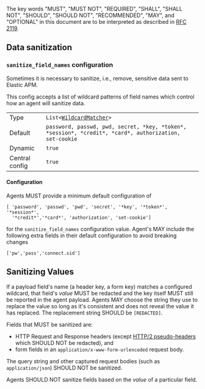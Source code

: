 The key words "MUST", "MUST NOT", "REQUIRED", "SHALL", "SHALL NOT", "SHOULD",
"SHOULD NOT", "RECOMMENDED",  "MAY", and "OPTIONAL" in this document are to
be interpreted as described in
[RFC 2119](https://www.ietf.org/rfc/rfc2119.txt).

## Data sanitization

### `sanitize_field_names` configuration

Sometimes it is necessary to sanitize, i.e., remove,
sensitive data sent to Elastic APM.

This config accepts a list of wildcard patterns of field names which control
how an agent will sanitize data.

|                |   |
|----------------|---|
| Type           | `List<`[`WildcardMatcher`](../../tests/agents/json-specs/wildcard_matcher_tests.json)`>` |
| Default        | `password, passwd, pwd, secret, *key, *token*, *session*, *credit*, *card*, authorization, set-cookie` |
| Dynamic        | `true` |
| Central config | `true` |

#### Configuration

Agents MUST provide a minimum default configuration of

    [ 'password', 'passwd', 'pwd', 'secret', '*key', '*token*', '*session*',
      '*credit*','*card*', 'authorization', 'set-cookie']

for the `sanitize_field_names` configuration value.  Agent's MAY include the
following extra fields in their default configuration to avoid breaking changes

    ['pw','pass','connect.sid']

## Sanitizing Values

If a payload field's name (a header key, a form key) matches a configured
wildcard, that field's _value_ MUST be redacted and the key itself
MUST still be reported in the agent payload. Agents MAY choose the string
they use to replace the value so long as it's consistent and does not reveal
the value it has replaced. The replacement string SHOULD be `[REDACTED]`.

Fields that MUST be sanitized are:
- HTTP Request and Response headers (except [HTTP/2 pseudo-headers](https://datatracker.ietf.org/doc/html/rfc7540#section-8.1.2.3) which SHOULD NOT be redacted), and
- form fields in an `application/x-www-form-urlencoded` request body.

The query string and other captured request bodies (such as `application/json`)
SHOULD NOT be sanitized.

Agents SHOULD NOT sanitize fields based on the _value_ of a particular field.
